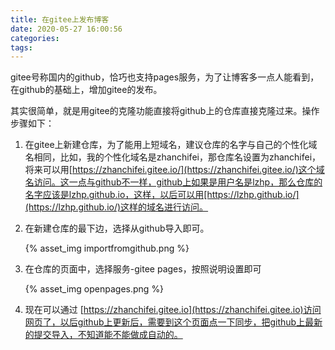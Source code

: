 ```yaml
---
title: 在gitee上发布博客
date: 2020-05-27 16:00:56
categories:
tags:
---
```


gitee号称国内的github，恰巧也支持pages服务，为了让博客多一点人能看到，在github的基础上，增加gitee的发布。

其实很简单，就是用gitee的克隆功能直接将github上的仓库直接克隆过来。操作步骤如下：

1. 在gitee上新建仓库，为了能用上短域名，建议仓库的名字与自己的个性化域名相同，比如，我的个性化域名是zhanchifei，那仓库名设置为zhanchifei，将来可以用[https://zhanchifei.gitee.io/](https://zhanchifei.gitee.io/)这个域名访问。这一点与github不一样，github上如果是用户名是lzhp，那么仓库的名字应该是lzhp.github.io，这样，以后可以用[https://lzhp.github.io/](https://lzhp.github.io/)这样的域名进行访问。

    <!-- more -->

2. 在新建仓库的最下边，选择从github导入即可。

    {% asset_img importfromgithub.png %}

3. 在仓库的页面中，选择服务-gitee pages，按照说明设置即可

    {% asset_img openpages.png %}

4. 现在可以通过 [https://zhanchifei.gitee.io](https://zhanchifei.gitee.io)访问网页了，以后github上更新后，需要到这个页面点一下同步，把github上最新的提交导入，不知道能不能做成自动的。
